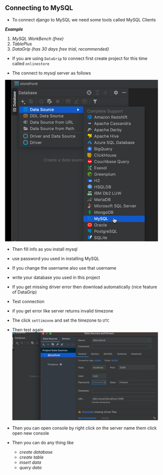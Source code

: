 ## Connecting to MySQL

- To connect django to MySQL we need some tools called MySQL Clients

___Example___

1. _MySQL WorkBench (free)_
2. _TablePlus_
3. _DataGrip (has 30 days free trial, recommended)_ 

- If you are using `DataGrip` to connect first create project for this time called `onlinestore`

- The connect to mysql server as follows

![Mysql Connecting](../Images/mysql.png)

- Then fill info as you install mysql
- use password you used in installing MySQL
- If you change the username also use that username
- write your database you used in this project
- If you get missing driver error then download automatically (nice feature of DataGrip)
- Test connection
- if you get error like server returns invalid timezone
- The click `settimzone` and set the timezone to `UTC`
- Then test again
![Fill necessary info](../Images/fill-neccessary.png)

- Then you can open console by right click on the server name them click open new console
- Then you can do any thing like
    - _create database_
    - _create table_
    - _insert data_
    - _query data_